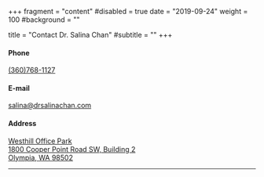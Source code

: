 +++
fragment = "content"
#disabled = true
date = "2019-09-24"
weight = 100
#background = ""

title = "Contact Dr. Salina Chan"
#subtitle = ""
+++

#### Phone
[(360)768-1127](tel:+13607681127)

#### E-mail
[salina@drsalinachan.com](mailto:salina@drsalinachan.com)

#### Address
[Westhill Office Park<br>
1800 Cooper Point Road SW, Building 2<br>
Olympia, WA 98502](https://www.google.com/maps/place/1800+Cooper+Point+Rd+SW+%23+2,+Olympia,+WA+98502)

---
